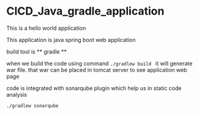 # CICD_Java_gradle_application

This is a hello world application

This application is java spring boot web application  

build tool is ** gradle **

when we build the code using command ```./gradlew build ``` it will generate war file. that war can be placed in tomcat server to see application web page

code is integrated with sonarqube plugin which help us in static code analysis 

``` ./gradlew sonarqube ```